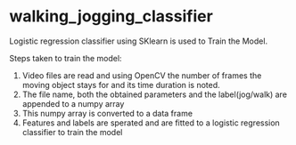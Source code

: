 # walking_jogging_classifier

Logistic regression classifier using SKlearn is used to Train the Model.

Steps taken to train the model:

1) Video files are read and using OpenCV the number of frames the moving object stays for and its time duration is noted.
2) The file name, both the obtained parameters and the label(jog/walk) are appended to a numpy array
3) This numpy array is converted to a data frame
4) Features and labels are sperated and are fitted to a logistic regression classifier to train the model
